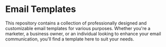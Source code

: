 # Email Templates
This repository contains a collection of professionally designed and customizable email templates for various purposes. Whether you're a marketer, a business owner, or an individual looking to enhance your email communication, you'll find a template here to suit your needs. 
